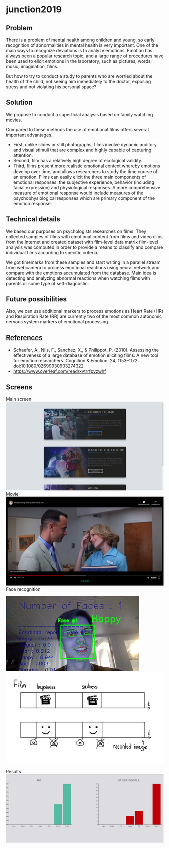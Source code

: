 # junction2019
## Problem
There is a problem of mental health among children and young, so early recognition of abnormalities in mental health is very important.
One of the main ways to recognize deviations is to analyze emotions. Emotion has always been a popular research topic, and a large range of procedures have been used to elicit emotions in the laboratory, such as pictures, words, music, imagination, films.

But how to try to conduct a study to parents who are worried about the health of the child, not seeing him immediately to the doctor, exposing stress and not violating his personal space?
 
## Solution
 We propose to conduct a superficial analysis based on family watching movies.

 Compared to these methods the use of emotional films offers several important advantages. 
 * First, unlike slides or still photographs, films involve dynamic auditory, and visual stimuli that are complex and highly capable of capturing attention. 
 * Second, film has a relatively high degree of ecological validity. 
 * Third, films present more realistic emotional context whereby emotions develop over time, and allows researchers to study the time course of an emotion. 
 Films can easily elicit the three main components of emotional responses: the subjective experience, behavior (including facial expression) and physiological responses. A more comprehensive measure of emotional response would include measures of the psychophysiological responses which are primary component of the emotion response.


## Technical details
We based our purposes on psychologists researches on films. They collected samples of films with emotional content from films and video clips from the Internet and created dataset with film-level data matrix film-level analysis was computed in order to provide a means to classify and compare individual films according to specific criteria.

We got timemarks from these samples and start writing in a parallel stream from webcamera to process emotional reactions using neural network and compare with the emotions accumulated from the database.  Main idea is detecting and analyzing abnormal reactions when watching films with parents or some type of self-diagnostic. 


## Future possibilities
Also, we can use additional markers to process emotions as Heart Rate (HR) and Respiration Rate (RR) are currently two of the most common autonomic nervous system markers of emotional processing.

## References
- Schaefer, A., Nils, F., Sanchez, X., & Philippot, P. (2010).
Assessing the effectiveness of a large database of emotion eliciting films: A new tool for emotion researchers. Cognition & Emotion, 24, 1153–1172. doi:10.1080/02699930903274322
- https://www.overleaf.com/read/xvtrrfpvzwhf

## Screens

Main screen
![Alt text](img/gump.png "Title")
Movie
![Alt text](img/gump2.png "Title")
Face recognition

![Alt text](img/t.jpg "Title")
![Alt text](img/gump5.jpg "Title")

Results
![Alt text](img/gump3.png "Title")

